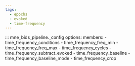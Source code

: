 ```yaml
---
tags:
  - epochs
  - evoked
  - time-frequency
---
```


::: mne_bids_pipeline._config
    options:
      members:
        - time_frequency_conditions
        - time_frequency_freq_min
        - time_frequency_freq_max
        - time_frequency_cycles
        - time_frequency_subtract_evoked
        - time_frequency_baseline
        - time_frequency_baseline_mode
        - time_frequency_crop
